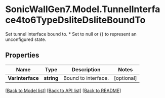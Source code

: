 # SonicWallGen7.Model.TunnelInterface4to6TypeDsliteDsliteBoundTo
Set tunnel interface bound to. * Set to null or {} to represent  an unconfigured state.

## Properties

Name | Type | Description | Notes
------------ | ------------- | ------------- | -------------
**VarInterface** | **string** | Bound to interface. | [optional] 

[[Back to Model list]](../README.md#documentation-for-models) [[Back to API list]](../README.md#documentation-for-api-endpoints) [[Back to README]](../README.md)

